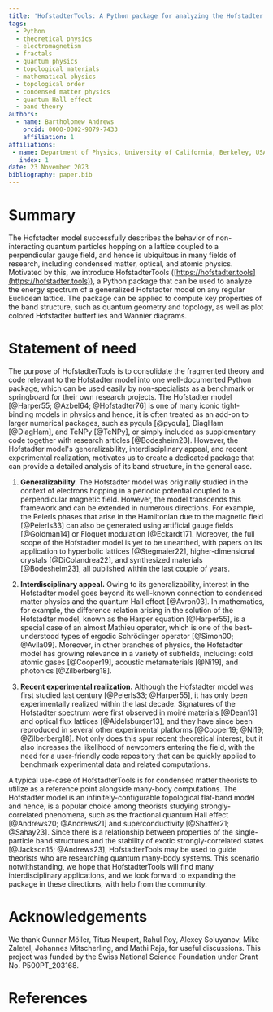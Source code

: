 ```yaml
---
title: 'HofstadterTools: A Python package for analyzing the Hofstadter model'
tags:
  - Python
  - theoretical physics
  - electromagnetism
  - fractals
  - quantum physics
  - topological materials
  - mathematical physics
  - topological order
  - condensed matter physics
  - quantum Hall effect
  - band theory
authors:
  - name: Bartholomew Andrews
    orcid: 0000-0002-9079-7433
    affiliation: 1
affiliations:
 - name: Department of Physics, University of California, Berkeley, USA
   index: 1
date: 23 November 2023
bibliography: paper.bib
---
```


# Summary

The Hofstadter model successfully describes the behavior of non-interacting quantum particles hopping on a lattice coupled to a perpendicular gauge field, and hence is ubiquitous in many fields of research, including condensed matter, optical, and atomic physics. Motivated by this, we introduce HofstadterTools ([https://hofstadter.tools](https://hofstadter.tools)), a Python package that can be used to analyze the energy spectrum of a generalized Hofstadter model on any regular Euclidean lattice. The package can be applied to compute key properties of the band structure, such as quantum geometry and topology, as well as plot colored Hofstadter butterflies and Wannier diagrams.

# Statement of need

The purpose of HofstadterTools is to consolidate the fragmented theory and code relevant to the Hofstadter model into one well-documented Python package, which can be used easily by non-specialists as a benchmark or springboard for their own research projects. The Hofstadter model [@Harper55; @Azbel64; @Hofstadter76] is one of many iconic tight-binding models in physics and hence, it is often treated as an add-on to larger numerical packages, such as pyqula [@pyqula], DiagHam [@DiagHam], and TeNPy [@TeNPy], or simply included as supplementary code together with research articles [@Bodesheim23]. However, the Hofstadter model's generalizability, interdisciplinary appeal, and recent experimental realization, motivates us to create a dedicated package that can provide a detailed analysis of its band structure, in the general case.

1) **Generalizability.** The Hofstadter model was originally studied in the context of electrons hopping in a periodic potential coupled to a perpendicular magnetic field. However, the model transcends this framework and can be extended in numerous directions. For example, the Peierls phases that arise in the Hamiltonian due to the magnetic field [@Peierls33] can also be generated using artificial gauge fields [@Goldman14] or Floquet modulation [@Eckardt17]. Moreover, the full scope of the Hofstadter model is yet to be unearthed, with papers on its application to hyperbolic lattices [@Stegmaier22], higher-dimensional crystals [@DiColandrea22], and synthesized materials [@Bodesheim23], all published within the last couple of years.

2) **Interdisciplinary appeal.** Owing to its generalizability, interest in the Hofstadter model goes beyond its well-known connection to condensed matter physics and the quantum Hall effect [@Avron03]. In mathematics, for example, the difference relation arising in the solution of the Hofstadter model, known as the Harper equation [@Harper55], is a special case of an almost Mathieu operator, which is one of the best-understood types of ergodic Schrödinger operator [@Simon00; @Avila09]. Moreover, in other branches of physics, the Hofstadter model has growing relevance in a variety of subfields, including: cold atomic gases [@Cooper19], acoustic metamaterials [@Ni19], and photonics [@Zilberberg18].

3) **Recent experimental realization.** Although the Hofstadter model was first studied last century [@Peierls33; @Harper55], it has only been experimentally realized within the last decade. Signatures of the Hofstadter spectrum were first observed in moiré materials [@Dean13] and optical flux lattices [@Aidelsburger13], and they have since been reproduced in several other experimental platforms [@Cooper19; @Ni19; @Zilberberg18]. Not only does this spur recent theoretical interest, but it also increases the likelihood of newcomers entering the field, with the need for a user-friendly code repository that can be quickly applied to benchmark experimental data and related computations.

A typical use-case of HofstadterTools is for condensed matter theorists to utilize as a reference point alongside many-body computations. The Hofstadter model is an infinitely-configurable topological flat-band model and hence, is a popular choice among theorists studying strongly-correlated phenomena, such as the fractional quantum Hall effect [@Andrews20; @Andrews21] and superconductivity [@Shaffer21; @Sahay23]. Since there is a relationship between properties of the single-particle band structures and the stability of exotic strongly-correlated states [@Jackson15; @Andrews23], HofstadterTools may be used to guide theorists who are researching quantum many-body systems. This scenario notwithstanding, we hope that HofstadterTools will find many interdisciplinary applications, and we look forward to expanding the package in these directions, with help from the community.   

# Acknowledgements

We thank Gunnar Möller, Titus Neupert, Rahul Roy, Alexey Soluyanov, Mike Zaletel, Johannes Mitscherling, and Mathi Raja, for useful discussions. This project was funded by the Swiss National Science Foundation under Grant No. P500PT_203168.

# References